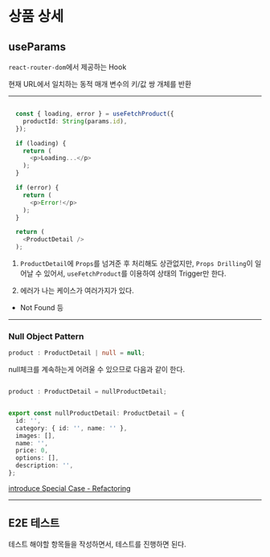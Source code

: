 # 상품 상세

## useParams

`react-router-dom`에서 제공하는 Hook

현재 URL에서 일치하는 동적 매개 변수의 키/값 쌍 개체를 반환

---

```typescript

  const { loading, error } = useFetchProduct({
    productId: String(params.id),
  });

  if (loading) {
    return (
      <p>Loading...</p>
    );
  }

  if (error) {
    return (
      <p>Error!</p>
    );
  }

  return (
    <ProductDetail />
  );

```

1. `ProductDetail`에 `Props`를 넘겨준 후 처리해도 상관없지만,
 `Props Drilling`이 일어날 수 있어서, `useFetchProduct`를 이용하여 상태의 Trigger만 한다.

2. 에러가 나는 케이스가 여러가지가 있다.

- Not Found 등

---

### Null Object Pattern

```typescript
product : ProductDetail | null = null;
```

null체크를 계속하는게 어려울 수 있으므로 다음과 같이 한다.

```typescript

product : ProductDetail = nullProductDetail;


export const nullProductDetail: ProductDetail = {
  id: '',
  category: { id: '', name: '' },
  images: [],
  name: '',
  price: 0,
  options: [],
  description: '',
};
```

[introduce Special Case - Refactoring](https://refactoring.com/catalog/introduceSpecialCase.html)

---

## E2E 테스트

테스트 해야할 항목들을 작성하면서, 테스트를 진행하면 된다.
